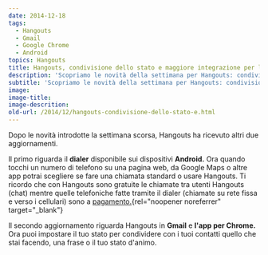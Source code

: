 ```yaml
---
date: 2014-12-18
tags:
  - Hangouts
  - Gmail
  - Google Chrome
  - Android
topics: Hangouts
title: Hangouts, condivisione dello stato e maggiore integrazione per le chiamate telefoniche
description: 'Scopriamo le novità della settimana per Hangouts: condivisione dello stato da web e maggiore integrazione per le chiamate telefoniche da dispositivo mobile.'
subtitle: 'Scopriamo le novità della settimana per Hangouts: condivisione dello stato da web e maggiore integrazione per le chiamate telefoniche da dispositivo mobile.'
image:
image-title:
image-descrition:
old-url: /2014/12/hangouts-condivisione-dello-stato-e.html
---
```

Dopo le novità introdotte la settimana scorsa, Hangouts ha ricevuto altri due aggiornamenti.

Il primo riguarda il **dialer** disponibile sui dispositivi **Android.** Ora quando tocchi un numero di telefono su una pagina web, da Google Maps o altre app potrai scegliere se fare una chiamata standard o usare Hangouts. Ti ricordo che con Hangouts sono gratuite le chiamate tra utenti Hangouts (chat) mentre quelle telefoniche fatte tramite il dialer (chiamate su rete fissa e verso i cellulari) sono a [pagamento.](https://www.google.com/voice/b/0/rates?hl=it&p=hangout){rel="noopener noreferrer" target="_blank"}

Il secondo aggiornamento riguarda Hangouts in **Gmail** e **l'app per Chrome.** Ora puoi impostare il tuo stato per condividere con i tuoi contatti quello che stai facendo, una frase o il tuo stato d'animo.
